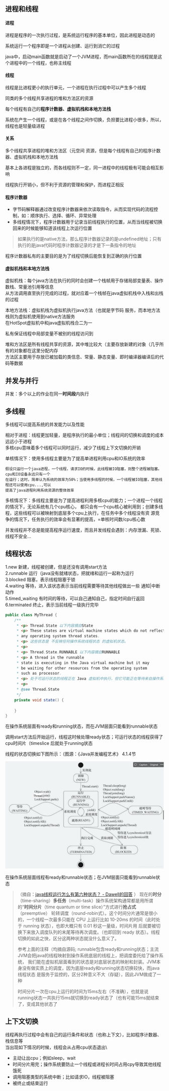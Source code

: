 ## 进程和线程

#### 进程

进程是程序的一次执行过程，是系统运行程序的基本单位，因此进程是动态的

系统运行一个程序即是一个进程从创建、运行到消亡的过程

java中，启动main函数就是启动了一个JVM进程，而main函数所在的线程就是这个进程中的一个线程，也称主线程

#### 线程

线程是比进程更小的执行单元，一个进程在执行过程中可以产生多个线程

同类的多个线程共享进程的堆和方法区的资源

每个线程有自己的**程序计数器、虚拟机栈和本地方法栈**

系统在产生一个线程，或是在各个线程之间作切换，负担要比进程小很多，所以，线程也是轻量级进程

#### 关系

多个线程共享进程的堆和方法区（元空间 资源，但是每个线程有自己的程序计数器、虚拟机栈和本地方法栈

基本上各进程是独立的，而各线程则不一定，同一进程中的线程极有可能会相互影响

线程执行开销小，但不利于资源的管理和保护，而进程正相反

#### 程序计数器

* 字节码解释器通过改变程序计数器来依次读取指令，从而实现代码的流程控制，如：顺序执行、选择、循环、异常处理
* 多线程情况下，程序计数器用于记录当前线程执行的位置，从而当线程被切换回来的时候能够知道该线程上次运行位置

> 如果执行的是native方法，那么程序计数器记录的是undefined地址；只有执行的是java代码时程序计数器记录的才是下一条指令的地址

程序计数器私有的主要目的是为了线程切换后能恢复到正确的执行位置

#### 虚拟机栈和本地方法栈

虚拟机栈：每个java方法在执行的同时会创建一个栈帧用于存储局部变量表、操作数栈、常量池引用等信息\
从方法调用直至执行完成的过程，就对应着一个栈帧在java虚拟机栈中入栈和出栈的过程

本地方法栈：虚拟机栈为虚拟机执行java方法（也就是字节码 服务，而本地方法栈则为虚拟机使用到native方法服务\
在HotSpot虚拟机中和java虚拟机栈合二为一

私有保证线程中局部变量不被别的线程访问到

堆和方法区是所有线程共享的资源，其中堆比较大（主要存放新建的对象（几乎所有的对象都在这里分配内存\
方法区主要用于存放已被加载的类信息、常量、静态变量、即时编译器编译后的代码等数据

## 并发与并行

并发：多个以上的作业在同一**时间段**内执行

## 多线程

多线程可以提高系统的并发能力以及性能

相对于进程：线程更加轻量，是程序执行的最小单位；线程间的切换和调度的成本远远小于进程\
多核cpu意味着多个线程可以同时运行，减少了线程上下文切换的开销

单核情况下：使用多线程主要是为了提高单进程利用cpu和IO系统的效率

    假设只运行一个java进程，一个线程，请求IO的时候，此线程被IO阻塞，则整个进程被阻塞。cpu和IO设备永远只有一个
    在运行；这时，简单认为系统的效率为50%；当使用多线程的时候，一个线程被IO阻塞，其他线程还可以使用cpu...,可以
    提高了java进程利用系统资源的整体效率

多核情况下：多线程主要是为了提高进程利用多核cpu的能力；一个进程一个线程的情况下，无论系统有几个cpu核心，
都只会有一个cpu核心被利用到；创建多线程，这些线程可以被映射到底层多个cpu上执行，在任务中多个线程没有资
源竞争的情况下，任务执行的效率会有显著的提高，=单核时间数/cpu核心数

并发线程并不总是能提高程序运行速度，而且并发线程会遇到：内存泄漏、死锁、线程不安全...

## 线程状态

1.new 新建，线程被创建，但是还没有调用start方法\
2.runnable 运行（java没有就绪状态，把就绪和运行一起称为运行\
3.blocked 阻塞，表示线程阻塞于锁\
4.waiting 等待，进入该状态表示当前线程需要等待其他线程做出一些 通知|中断 动作\
5.timed_waiting 有时间的等待，可以自己通知自己，指定时间自行返回\
6.terminated 终止，表示当前线程一级执行完毕

```java
public class MyThread {
    /**
     * <p> Thread.State 以下内容摘自State
     * <p> These states are virtual machine states which do not reflect
     * any operating system thread states.
     * <p> 这些状态是 不反映任何操作系统线程状态 的虚拟机状态。
     * <p>
     * <p> Thread.State.RUNNABLE 以下内容摘自RUNNABLE
     * <p> A thread in the runnable
     * state is executing in the Java virtual machine but it may
     * be waiting for other resources from the operating system
     * such as processor.
     * <p> 处于可运行状态的线程正在 Java 虚拟机中执行，但它可能正在等待来自操作系统的其他资源，例如处理器。
     * <p>
     * @see Thread.State
     */
    private void state() {

    }
}
```

在操作系统层面有ready和running状态，而在JVM层面只能看到runnable状态

调用start方法后开始运行，线程这时候处理ready状态；可运行状态的线程获得了cpu时间片（timeslice 后就处于running状态

线程的状态切换如下图所示：（图源：《Java并发编程艺术》 4.1.4节

![Java线程状态切换](thread2/ThreadStatusChange.png)

在操作系统层面线程有ready和runnable状态；在JVM层面只能看到runnable状态
> （摘自：[java线程运行怎么有第六种状态？ - Dawell的回答](https://www.zhihu.com/question/56494969/answer/154053599) ） 
> 现在的<b>时分</b>（time-sharing）<b>多任务</b>（multi-task）操作系统架构通常都是用所谓的“<b>时间分片</b>（time quantum or time slice）”方式进行<b>抢占式</b>（preemptive）
> 轮转调度（round-robin式）。这个时间分片通常是很小的，一个线程一次最多只能在 CPU 上运行比如 10-20ms 的时间（此时处于 running 状态），也即大概只有 0.01 秒这一量级，时间片用
> 后就要被切换下来放入调度队列的末尾等待再次调度。（也即回到 ready 状态）。线程切换的如此之快，区分这两种状态就没什么意义了。
> 
> 参考上面的注释（均摘自源码; runnable包含ready和running状态；主流JVM会把java的线程映射到操作系统底层的线程上，把调度委托给了操作系统，
> 我们能在虚拟机层面看到的状态是对底层状态的映射和封装。JVM本身没有做实质上的调度，因为底层ready和running状态切换较快，而java线程状态
> 是服务于监控的，区分2种意义不大（存疑），因此JVM做成了一种
> 
> 时间分片一次在cpu上运行的时间为15ms左右（不准确），也就是说running状态一共执行15ms就切换到ready状态了（也有可能15ms就结束了，变成其他状态了

## 上下文切换

线程再执行过程中会有自己的运行条件和状态（也称上下文），比如程序计数器、栈信息等\
当出现如下情况的时候，线程会从占用cpu状态退出\
* 主动让出cpu；例如sleep，wait
* 时间分片用完；操作系统要防止一个线程或进程长时间占用cpy导致其他线程饿死
* 调用阻塞类型的系统中断；比如请求IO，线程被阻塞
* 被终止或结束运行



